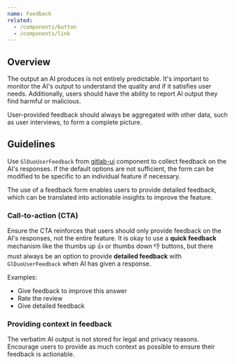```yaml
---
name: Feedback
related:
  - /components/button
  - /components/link
---
```


## Overview

The output an AI produces is not entirely predictable. It's important to monitor the AI's output to understand the quality and if it satisfies user needs. Additionally, users should have the ability to report AI output they find harmful or malicious.

User-provided feedback should always be aggregated with other data, such as user interviews, to form a complete picture.

## Guidelines

Use `GlDuoUserFeedback` from [gitlab-ui](https://gitlab-org.gitlab.io/gitlab-ui/?path=/docs/experimental-duo-duo-user-feedback--docs) component to collect feedback on the AI's responses. If the default options are not sufficient, the form can be modified to be specific to an individual feature if necessary.

<figure-img alt="Modal with multiple checkboxes, a disclaimer about visibility, and a free text field." label="Example of the feedback form with generic content." src="/img/duo-feedback-modal.svg"></figure-img>

The use of a feedback form enables users to provide detailed feedback, which can be translated into actionable insights to improve the feature.

### Call-to-action (CTA)

Ensure the CTA reinforces that users should only provide feedback on the AI's responses, not the entire feature. It is okay to use a **quick feedback** mechanism like the thumbs up 👍 or thumbs down 👎 buttons, but there must always be an option to provide **detailed feedback** with `GlDuoUserFeedback` when AI has given a response. 

Examples:
- Give feedback to improve this answer
- Rate the review
- Give detailed feedback

### Providing context in feedback

The verbatim AI output is not stored for legal and privacy reasons. Encourage users to provide as much context as possible to ensure their feedback is actionable.
